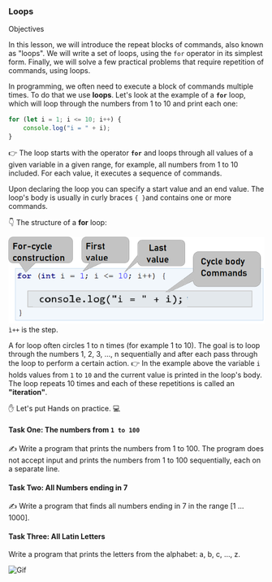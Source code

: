  ### Loops 
Objectives

In this lesson, we will introduce the repeat blocks of commands, also known as "loops". We will write a set of loops, using the `for` operator in its simplest form. Finally, we will solve a few practical problems that require repetition of commands, using loops.

In programming, we often need to execute a block of commands multiple times. To do that we use **loops**. Let's look at the example of a **`for`** loop, which will loop through the numbers from 1 to 10 and print each one:

```js
for (let i = 1; i <= 10; i++) {
    console.log("i = " + i);
}
```

👉 The loop starts with the operator **`for`** and loops through all values of a given variable in a given range, for example, all numbers from 1 to 10 included. For each value, it executes a sequence of commands.

Upon declaring the loop you can specify a start value and an end value. The loop's body is usually in curly braces `{ }`and contains one or more commands. 

👇 The structure of a **for** loop:

![loop](loop.png)
`ì++` is the step. 

A for loop often circles 1 to n times (for example 1 to 10). The goal is to loop through the numbers 1, 2, 3, …, n sequentially and after each pass through the loop to perform a certain action. 
👉 In the example above the variable `i` holds values from `1` to `10` and the current value is printed in the loop's body. The loop repeats 10 times and each of these repetitions is called an **"iteration"**.

✋ Let's put Hands on practice. 💻

#### Task One: The numbers from `1 to 100`

 ✍️ Write a program that prints the numbers from 1 to 100. The program does not accept input and prints the numbers from 1 to 100 sequentially, each on a separate line.

#### Task Two: All Numbers ending in 7

 ✍️ Write a program that finds all numbers ending in 7 in the range [1 … 1000]. 

#### Task Three:  All Latin Letters

Write a program that prints the letters from the alphabet: a, b, c, …, z.


![Gif](https://media.giphy.com)